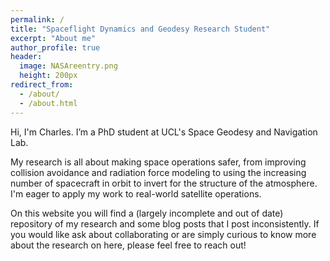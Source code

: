 ```yaml
---
permalink: /
title: "Spaceflight Dynamics and Geodesy Research Student"
excerpt: "About me"
author_profile: true
header:
  image: NASAreentry.png
  height: 200px
redirect_from: 
  - /about/
  - /about.html
---
```


Hi, I'm Charles. I’m a PhD student at UCL's Space Geodesy and Navigation Lab.

My research is all about making space operations safer, from improving collision avoidance and radiation force modeling to using the increasing number of spacecraft in orbit to invert for the structure of the atmosphere. I'm eager to apply my work to real-world satellite operations.

On this website you will find a (largely incomplete and out of date) repository of my research and some blog posts that I post inconsistently. If you would like ask about collaborating or are simply curious to know more about the research on here, please feel free to reach out!
